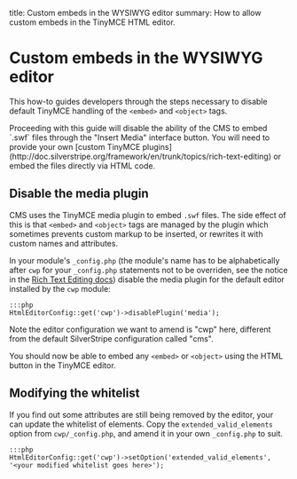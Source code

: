 title: Custom embeds in the WYSIWYG editor
summary: How to allow custom embeds in the TinyMCE HTML editor.

# Custom embeds in the WYSIWYG editor

This how-to guides developers through the steps necessary to disable default TinyMCE handling
of the `<embed>` and `<object>` tags.

<div class="notice" markdown='1'>
Proceeding with this guide will disable the ability of the CMS to embed `.swf` files through the "Insert Media"
interface button. You will need to provide your own [custom TinyMCE
plugins](http://doc.silverstripe.org/framework/en/trunk/topics/rich-text-editing) or embed the files directly via HTML
code.
</div>

## Disable the media plugin

CMS uses the TinyMCE media plugin to embed `.swf` files. The side effect of this is that `<embed>` and `<object>` tags
are managed by the plugin which sometimes prevents custom markup to be inserted, or rewrites it with custom names
and attributes.

In your module's `_config.php` (the module's name has to be alphabetically after `cwp` for your `_config.php` statements
not to be overriden, see the notice in the [Rich Text Editing
docs](https://docs.silverstripe.org/en/3.2/developer_guides/forms/field_types/htmleditorfield/)) disable the media plugin for the
default editor installed by the `cwp` module:

	:::php
	HtmlEditorConfig::get('cwp')->disablePlugin('media');

Note the editor configuration we want to amend is "cwp" here, different from the default SilverStripe configuration
called "cms".

You should now be able to embed any `<embed>` or `<object>` using the HTML button in the TinyMCE editor.

## Modifying the whitelist

If you find out some attributes are still being removed by the editor, your can update the whitelist of elements.
Copy the `extended_valid_elements` option from `cwp/_config.php`, and amend it in your own `_config.php` to suit.

	:::php
	HtmlEditorConfig::get('cwp')->setOption('extended_valid_elements', '<your modified whitelist goes here>');
